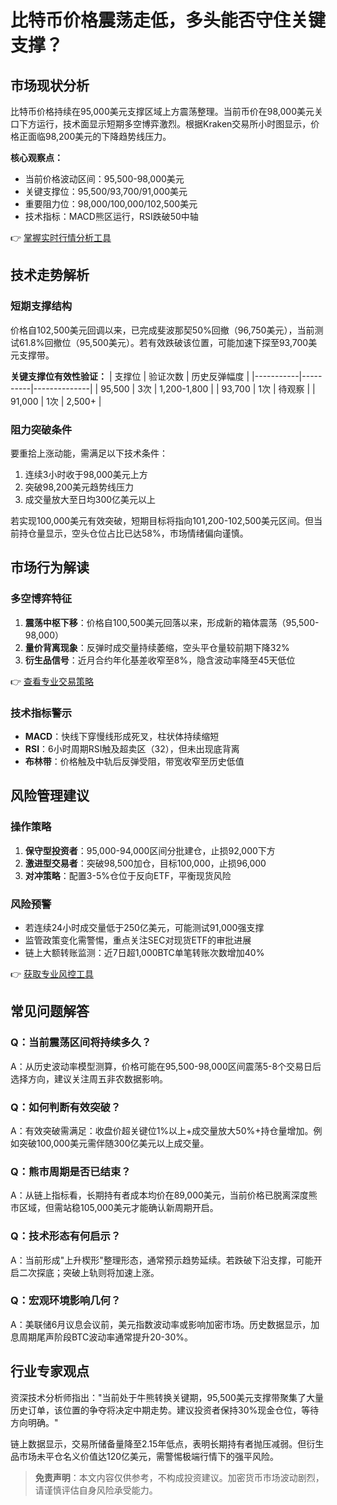 # 比特币价格震荡走低，多头能否守住关键支撑？

## 市场现状分析
比特币价格持续在95,000美元支撑区域上方震荡整理。当前币价在98,000美元关口下方运行，技术面显示短期多空博弈激烈。根据Kraken交易所小时图显示，价格正面临98,200美元的下降趋势线压力。

**核心观察点：**
- 当前价格波动区间：95,500-98,000美元
- 关键支撑位：95,500/93,700/91,000美元
- 重要阻力位：98,000/100,000/102,500美元
- 技术指标：MACD熊区运行，RSI跌破50中轴

👉 [掌握实时行情分析工具](https://bit.ly/okx_welcome)

## 技术走势解析

### 短期支撑结构
价格自102,500美元回调以来，已完成斐波那契50%回撤（96,750美元），当前测试61.8%回撤位（95,500美元）。若有效跌破该位置，可能加速下探至93,700美元支撑带。

**关键支撑位有效性验证：**
| 支撑位    | 验证次数 | 历史反弹幅度 |
|-----------|----------|--------------|
| 95,500    | 3次      | 1,200-1,800  |
| 93,700    | 1次      | 待观察       |
| 91,000    | 1次      | 2,500+       |

### 阻力突破条件
要重拾上涨动能，需满足以下技术条件：
1. 连续3小时收于98,000美元上方
2. 突破98,200美元趋势线压力
3. 成交量放大至日均300亿美元以上

若实现100,000美元有效突破，短期目标将指向101,200-102,500美元区间。但当前持仓量显示，空头仓位占比已达58%，市场情绪偏向谨慎。

## 市场行为解读

### 多空博弈特征
1. **震荡中枢下移**：价格自100,500美元回落以来，形成新的箱体震荡（95,500-98,000）
2. **量价背离现象**：反弹时成交量持续萎缩，空头平仓量较前期下降32%
3. **衍生品信号**：近月合约年化基差收窄至8%，隐含波动率降至45天低位

👉 [查看专业交易策略](https://bit.ly/okx_welcome)

### 技术指标警示
- **MACD**：快线下穿慢线形成死叉，柱状体持续缩短
- **RSI**：6小时周期RSI触及超卖区（32），但未出现底背离
- **布林带**：价格触及中轨后反弹受阻，带宽收窄至历史低值

## 风险管理建议

### 操作策略
1. **保守型投资者**：95,000-94,000区间分批建仓，止损92,000下方
2. **激进型交易者**：突破98,500加仓，目标100,000，止损96,000
3. **对冲策略**：配置3-5%仓位于反向ETF，平衡现货风险

### 风险预警
- 若连续24小时成交量低于250亿美元，可能测试91,000强支撑
- 监管政策变化需警惕，重点关注SEC对现货ETF的审批进展
- 链上大额转账监测：近7日超1,000BTC单笔转账次数增加40%

👉 [获取专业风控工具](https://bit.ly/okx_welcome)

## 常见问题解答

### Q：当前震荡区间将持续多久？
A：从历史波动率模型测算，价格可能在95,500-98,000区间震荡5-8个交易日后选择方向，建议关注周五非农数据影响。

### Q：如何判断有效突破？
A：有效突破需满足：收盘价超关键位1%以上+成交量放大50%+持仓量增加。例如突破100,000美元需伴随300亿美元以上成交量。

### Q：熊市周期是否已结束？
A：从链上指标看，长期持有者成本均价在89,000美元，当前价格已脱离深度熊市区域，但需站稳105,000美元才能确认新周期开启。

### Q：技术形态有何启示？
A：当前形成"上升楔形"整理形态，通常预示趋势延续。若跌破下沿支撑，可能开启二次探底；突破上轨则将加速上涨。

### Q：宏观环境影响几何？
A：美联储6月议息会议前，美元指数波动率或影响加密市场。历史数据显示，加息周期尾声阶段BTC波动率通常提升20-30%。

## 行业专家观点
资深技术分析师指出："当前处于牛熊转换关键期，95,500美元支撑带聚集了大量历史订单，该位置的争夺将决定中期走势。建议投资者保持30%现金仓位，等待方向明确。"

链上数据显示，交易所储备量降至2.15年低点，表明长期持有者抛压减弱。但衍生品市场未平仓名义价值达120亿美元，需警惕极端行情下的强平风险。

> **免责声明**：本文内容仅供参考，不构成投资建议。加密货币市场波动剧烈，请谨慎评估自身风险承受能力。